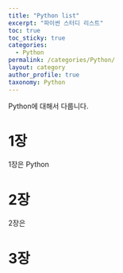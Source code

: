 ```yaml
---
title: "Python list"
excerpt: "파이썬 스터디 리스트"
toc: true
toc_sticky: true
categories:
  - Python
permalink: /categories/Python/
layout: category
author_profile: true
taxonomy: Python
---
```


Python에 대해서 다룹니다.

# 1장
 1장은 Python 

# 2장
 2장은 

# 3장